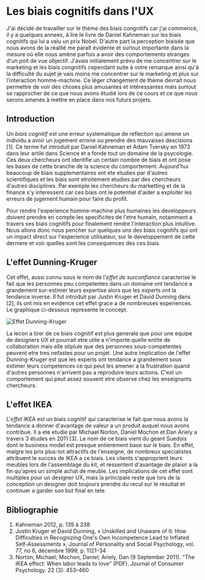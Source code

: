 # Les biais cognitifs dans l'UX

J'ai décidé de travailler sur le thème des biais congnitifs car j'ai commencé, il y a quelques annees, à lire le livre de Daniel Kahneman sur les biais cognitifs qui lui a valu un prix Nobel. 
D'autre part la perception biaisée que nous avons de la réalité me paraît évidente et surtout importante dans la mesure où elle nous amène parfois a avoir des comportements etranges d'un poit de vue objectif. 
J'avais initialement prévu de me concentrer sur le marketing et les biais congnitifs cependant suite à votre remarque ainsi qu'à la difficulté du sujet je vais moins me concentrer sur le marketing et plus sur l'interaction homme-machine. 
Ce léger changement de thème devrait nous permettre de voir des choses plus amusantes et intéressantes mais surtout se rapprocher de ce que nous avons étudié lors de ce cours et ce que nous serons amenés à mettre en place dans nos futurs projets.

## Introduction

Un _biais cognitif_ est une erreur systematique de reflection qui amene un individu a avoir un jugement errone ou prendre des mauvaises descisions [1].
Ce terme fut introduit par Daniel Kahneman et Adam Tversky en 1973 dans leur artile dans Science et a fonde tout un domaine de la psycologie. 
Ces deux chercheurs ont identifie un certain nombre de biais et ont pose les bases de cette branche de la science du comportement.
Aujourd'hui beaucoup de biais supplementaires ont ete etudies par d'autres scientifiques et les biais sont etroitement etudies par des chercheurs d'autres disciplines. 
Par exemple les chercheurs du marketting et de la finance s'y interessent car ces biais ont le potentiel d'aider a exploiter les erreurs de jugement humain pour faire du profit. 

Pour rendre l'experience homme-machine plus humaines les developpeurs doivent prendre en compte les specificites de l'etre humain, notamment a travers ses biais cognitifs pour finalement rendre l'interaction plus intuitive.
Nous allons donc nous pencher sur quelques uns des biais cognitifs qui ont un impact direct sur l'experience utilisateur, sur le developpement de cette derniere et voir quelles sont les consequences des ces biais.

## L'effet Dunning-Kruger

Cet effet, aussi connu sous le nom de l'_effet de surconfiance_ caracterise le fait que les personnes peu competentes dans un domaine ont tendance a grandement sur-estimer leurs expertise alors que les experts ont la tendance inverse. 
Il fut introduit par Justin Kruger et David Dunning dans [2], ils ont mis en evidence cet effet grace a de nombreuses experiences.
Le graphique ci-dessous represente le concept.

![Effet Dunning-Kruger](https://upload.wikimedia.org/wikipedia/commons/thumb/7/75/2019-06-19_effet_dunning_kruger.png/1200px-2019-06-19_effet_dunning_kruger.png)

La lecon a tirer de ce biais cognitif est plus generale que pour une equipe de designers UX et pourrait etre utile a n'importe quelle entite de collaboration mais elle stiplule que des personnes sous-competentes peuvent etre tres nefastes pour un projet. 
Une autre implication de l'effet Dunning-Kruger est que les experts ont tendance a grandement sous estimer leurs competences ce qui peut les amener a la frustration quand d'autres personnes n'arrivent pas a reproduire leurs actions. 
C'est un comportement qui peut assez souvent etre observe chez les enseignants chercheurs.

## L'effet IKEA

L'_effet IKEA_ est un biais cognitif qui caracterise le fait que nous avons la tendance a donner d'avantage de valeur a un produit auquel nous avons contribue.
Il a ete etudie par Michael Norton, Daniel Mochon et Dan Ariely a travers 3 études en 2011 [3]. 
Le nom de ce biais vient du geant Suedois dont le business model est presque entierement base sur le biais. 
En effet, malgre les prix plus-tot attractifs de l'enseigne, de nombreux specialistes attribuent le succes de IKEA a ce biais. 
Les clients s'approprient leurs meubles lors de l'assemblage du kit, et ressentent d'avantage de plaisir a la fin qu'apres un simple achat de meuble.
Les implications de cet effet sont multiples pour un designer UX, mais la principale reste que lors de la conception un designer doit toujours prendre du recul sur le resultat et continuer a garder son but final en tete.


## Bibliographie

1. Kahneman 2012, p. 135 à 238 
2. Justin Kruger et David Dunning, « Unskilled and Unaware of It: How Difficulties in Recognizing One's Own Incompetence Lead to Inflated Self-Assessments », Journal of Personality and Social Psychology, vol. 77, no 6,‎ décembre 1999, p. 1121–34
3. Norton, Michael; Mochon, Daniel; Ariely, Dan (9 September 2011). "The IKEA effect: When labor leads to love" (PDF). Journal of Consumer Psychology. 22 (3): 453–460
